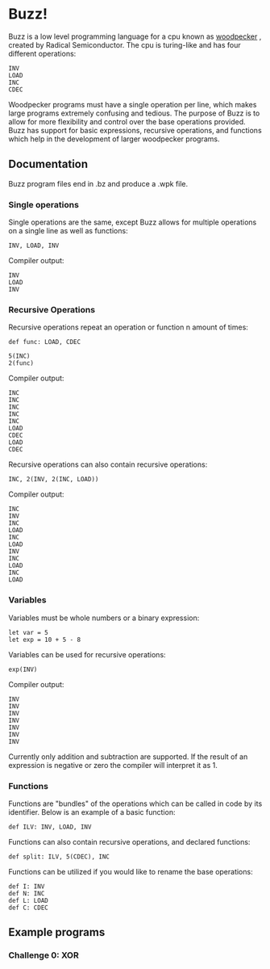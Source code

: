 # Buzz!

Buzz is a low level programming language for a cpu known as [woodpecker](https://github.com/radical-semiconductor/woodpecker)
, created by Radical Semiconductor. The cpu is turing-like and has four different operations:
```
INV
LOAD
INC
CDEC
```
Woodpecker programs must have a single operation per line, which makes large programs extremely confusing and tedious. The purpose of Buzz is to allow for more flexibility and control over the base operations provided. Buzz has support for basic expressions, recursive operations, and functions which help in the development of larger woodpecker programs.

## Documentation

Buzz program files end in .bz and produce a .wpk file.

### Single operations

Single operations are the same, except Buzz allows for multiple operations on a single line as well as functions:

```
INV, LOAD, INV
```
Compiler output:

```
INV
LOAD
INV
```


### Recursive Operations

Recursive operations repeat an operation or function n amount of times:

```
def func: LOAD, CDEC

5(INC)
2(func) 
```

Compiler output:

```
INC
INC
INC
INC
INC
LOAD
CDEC
LOAD
CDEC
```
Recursive operations can also contain recursive operations:

```
INC, 2(INV, 2(INC, LOAD))
```

Compiler output:

```
INC
INV
INC
LOAD
INC
LOAD
INV
INC
LOAD
INC
LOAD
```

### Variables

Variables must be whole numbers or a binary expression:

```
let var = 5
let exp = 10 + 5 - 8
```

Variables can be used for recursive operations: 

```
exp(INV)
```

Compiler output:
```
INV
INV
INV
INV
INV
INV
INV
```

Currently only addition and subtraction are supported. If the result of an expression is negative or zero the compiler will interpret it as 1.

### Functions

Functions are "bundles" of the operations which can be called in code by its identifier. Below is an example of a basic function:

```
def ILV: INV, LOAD, INV
```

Functions can also contain recursive operations, and declared functions:

```
def split: ILV, 5(CDEC), INC
```

Functions can be utilized if you would like to rename the base operations:

```
def I: INV
def N: INC
def L: LOAD
def C: CDEC
```

## Example programs

### Challenge 0: XOR



